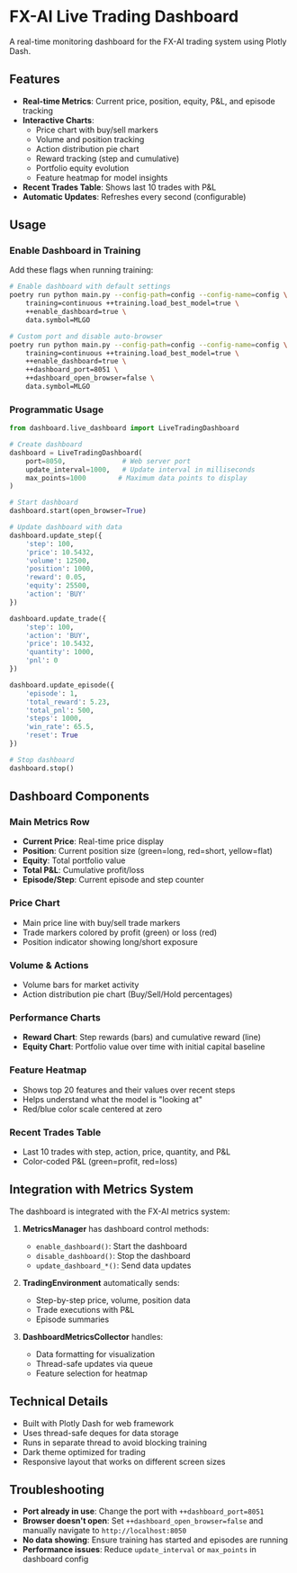 # FX-AI Live Trading Dashboard

A real-time monitoring dashboard for the FX-AI trading system using Plotly Dash.

## Features

- **Real-time Metrics**: Current price, position, equity, P&L, and episode tracking
- **Interactive Charts**:
  - Price chart with buy/sell markers
  - Volume and position tracking
  - Action distribution pie chart
  - Reward tracking (step and cumulative)
  - Portfolio equity evolution
  - Feature heatmap for model insights
- **Recent Trades Table**: Shows last 10 trades with P&L
- **Automatic Updates**: Refreshes every second (configurable)

## Usage

### Enable Dashboard in Training

Add these flags when running training:

```bash
# Enable dashboard with default settings
poetry run python main.py --config-path=config --config-name=config \
    training=continuous ++training.load_best_model=true \
    ++enable_dashboard=true \
    data.symbol=MLGO

# Custom port and disable auto-browser
poetry run python main.py --config-path=config --config-name=config \
    training=continuous ++training.load_best_model=true \
    ++enable_dashboard=true \
    ++dashboard_port=8051 \
    ++dashboard_open_browser=false \
    data.symbol=MLGO
```

### Programmatic Usage

```python
from dashboard.live_dashboard import LiveTradingDashboard

# Create dashboard
dashboard = LiveTradingDashboard(
    port=8050,              # Web server port
    update_interval=1000,   # Update interval in milliseconds
    max_points=1000        # Maximum data points to display
)

# Start dashboard
dashboard.start(open_browser=True)

# Update dashboard with data
dashboard.update_step({
    'step': 100,
    'price': 10.5432,
    'volume': 12500,
    'position': 1000,
    'reward': 0.05,
    'equity': 25500,
    'action': 'BUY'
})

dashboard.update_trade({
    'step': 100,
    'action': 'BUY',
    'price': 10.5432,
    'quantity': 1000,
    'pnl': 0
})

dashboard.update_episode({
    'episode': 1,
    'total_reward': 5.23,
    'total_pnl': 500,
    'steps': 1000,
    'win_rate': 65.5,
    'reset': True
})

# Stop dashboard
dashboard.stop()
```

## Dashboard Components

### Main Metrics Row
- **Current Price**: Real-time price display
- **Position**: Current position size (green=long, red=short, yellow=flat)
- **Equity**: Total portfolio value
- **Total P&L**: Cumulative profit/loss
- **Episode/Step**: Current episode and step counter

### Price Chart
- Main price line with buy/sell trade markers
- Trade markers colored by profit (green) or loss (red)
- Position indicator showing long/short exposure

### Volume & Actions
- Volume bars for market activity
- Action distribution pie chart (Buy/Sell/Hold percentages)

### Performance Charts
- **Reward Chart**: Step rewards (bars) and cumulative reward (line)
- **Equity Chart**: Portfolio value over time with initial capital baseline

### Feature Heatmap
- Shows top 20 features and their values over recent steps
- Helps understand what the model is "looking at"
- Red/blue color scale centered at zero

### Recent Trades Table
- Last 10 trades with step, action, price, quantity, and P&L
- Color-coded P&L (green=profit, red=loss)

## Integration with Metrics System

The dashboard is integrated with the FX-AI metrics system:

1. **MetricsManager** has dashboard control methods:
   - `enable_dashboard()`: Start the dashboard
   - `disable_dashboard()`: Stop the dashboard
   - `update_dashboard_*()`: Send data updates

2. **TradingEnvironment** automatically sends:
   - Step-by-step price, volume, position data
   - Trade executions with P&L
   - Episode summaries

3. **DashboardMetricsCollector** handles:
   - Data formatting for visualization
   - Thread-safe updates via queue
   - Feature selection for heatmap

## Technical Details

- Built with Plotly Dash for web framework
- Uses thread-safe deques for data storage
- Runs in separate thread to avoid blocking training
- Dark theme optimized for trading
- Responsive layout that works on different screen sizes

## Troubleshooting

- **Port already in use**: Change the port with `++dashboard_port=8051`
- **Browser doesn't open**: Set `++dashboard_open_browser=false` and manually navigate to `http://localhost:8050`
- **No data showing**: Ensure training has started and episodes are running
- **Performance issues**: Reduce `update_interval` or `max_points` in dashboard config